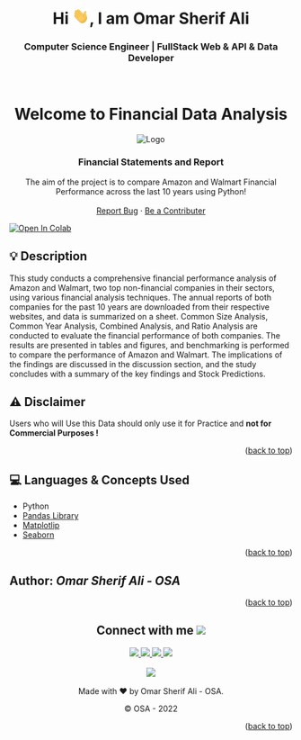 <div id="top"></div>

<h1 align="center">Hi <img src="https://raw.githubusercontent.com/ABSphreak/ABSphreak/master/gifs/Hi.gif" width="30px">, I am Omar Sherif Ali </h1>
<h3 align="center">Computer Science Engineer | FullStack Web & API & Data Developer </h3>

<br>



<h1 align="center">Welcome to Financial Data Analysis</h1>


<div align="center">
    <img src="https://cdn-icons-png.flaticon.com/512/944/944053.png?w=740&t=st=1684524108~exp=1684524708~hmac=41cafda083ae3cfab353a5df8883886a9c296b80879753f1afbbb3033c3d9e38" alt="Logo" width="80" height="80">

  <h3 align="center">Financial Statements and Report</h3>

  <p align="center">
The aim of the project is to compare Amazon and Walmart Financial Performance across the last 10 years using Python!
    <br />
    <br />
    <a href="mailto:osa.helpme@gmail.com?subject=UnExpected%20Error%20Occured&body=Sorry%20for%20the%20inconvenience%2C%20Please%20describe%20Your%20situation%20and%20emphasis%20the%20Endpoint%20!%0A">Report Bug</a>
   	      ·
    <a href="mailto:osa.helpme@gmail.com?subject=I%20want%20to%20be%20a%20Contributor%20to%20Financial Analysis&body=Dear%20Omar%20Sherif">Be a Contributer</a>
  </p>
</div>

[![Open In Colab](https://colab.research.google.com/assets/colab-badge.svg)](https://colab.research.google.com/drive/1MJIpTL0cOI89c9FWyBbtJ8SrryeC4ple?usp=sharing)


## 💡 Description
This study conducts a comprehensive financial performance analysis of Amazon and Walmart, two top non-financial companies in their sectors, using various financial analysis techniques. The annual reports of both companies for the past 10 years are downloaded from their respective websites, and data is summarized on a sheet. Common Size Analysis, Common Year Analysis, Combined Analysis, and Ratio Analysis are conducted to evaluate the financial performance of both companies. The results are presented in tables and figures, and benchmarking is performed to compare the performance of Amazon and Walmart. The implications of the findings are discussed in the discussion section, and the study concludes with a summary of the key findings and Stock Predictions.



## ⚠️ Disclaimer  
Users who will Use this Data should only use it for Practice and <strong>not for Commercial Purposes !</strong>


	
	
<p align="right">(<a href="#top">back to top</a>)</p>




## 💻️ Languages & Concepts Used

* Python
* [Pandas Library](https://pandas.pydata.org/pandas-docs/stable/getting_started/index.html)
* [Matplotlip](https://matplotlib.org/)
* [Seaborn](https://seaborn.pydata.org/)



<p align="right">(<a href="#top">back to top</a>)</p>



## Author: <i>Omar Sherif Ali - OSA</i>
<p align="right">(<a href="#top">back to top</a>)</p>

<div align="center">
<h2> Connect with me <img src='https://raw.githubusercontent.com/ShahriarShafin/ShahriarShafin/main/Assets/handshake.gif' width="100px"> </h2>
<a href="https://github.com/omar-sherif9992">
	<img src="https://img.shields.io/badge/GitHub-100000?style=for-the-badge&logo=github&logoColor=white" />
</a>
<a href="https://www.linkedin.com/in/omar-sherif-2152021a3/">
	<img src="https://img.shields.io/badge/LinkedIn-0077B5?style=for-the-badge&logo=linkedin&logoColor=white">
</a>

<a href="mailto: omar.sherif9992@gmail.com">
	<img src="https://img.shields.io/badge/Gmail-D14836?style=for-the-badge&logo=gmail&logoColor=white">
</a>
<a href="https://www.youtube.com/channel/UCt0eXFStNA2oX5AqMjIBprw">
	<img src="https://img.shields.io/badge/YouTube-FF0000?style=for-the-badge&logo=youtube&logoColor=white">
</a>
</div>
<br>
<div align="center">
<a href="https://www.youtube.com/channel/UCt0eXFStNA2oX5AqMjIBprw">
	<img src="https://github-readme-streak-stats.herokuapp.com/?user=omar-sherif9992"></a>	



<p  align="center">Made with ❤️ by Omar Sherif Ali - OSA.</p>
<p  align="center">© OSA - 2022</p>
<p align="right">(<a href="#top">back to top</a>)</p>

